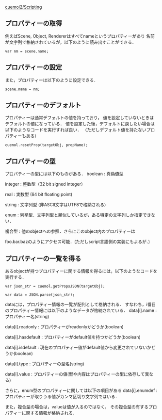 [cuemol2/Scripting](../../../cuemol2/Scripting)
## プロパティーの取得
例えばScene, Object, Rendererはすべてnameというプロパティーがあり
名前が文字列で格納されているが，以下のように読み出すことができる．
```
var nm = scene.name;
```

## プロパティーの設定
また，プロパティーは以下のように設定できる．
```
scene.name = nm;
```

## プロパティーのデフォルト
プロパティーは通常デフォルトの値を持っており，
値を設定していないときはデフォルトの値になっている．
値を設定した後，デフォルトに戻したい場合は以下のようなコードを実行すれば良い．
（ただしデフォルト値を持たないプロパティーもある）
```
cuemol.resetProp(targetObj, propName);
```


## プロパティーの型
プロパティーの型には以下のものがある．
boolean
:   真偽値型

integer
:   整数型（32 bit signed integer）

real
:   実数型 (64 bit floating point)

string
:   文字列型 (非ASCII文字はUTF8で格納される)

enum
:   列挙型．文字列型と類似しているが，ある特定の文字列しか指定できない．

複合型
:   他のobjectへの参照．さらにこのobject内のプロパティーは

foo.bar.bazのようにアクセス可能．(ただしscript言語側の実装にもよるが．)

## プロパティーの一覧を得る
あるobjectが持つプロパティーに関する情報を得るには，以下のようなコードを実行する．

```
var json_str = cuemol.getPropsJSON(targetObj);
```
```
var data = JSON.parse(json_str);
```

dataには，プロパティー情報の一覧が配列として格納される．
すなわち，i番目のプロパティー情報には以下のようなデータが格納されている．
data[i].name
:   プロパティー名(string)

data[i].readonly
:   プロパティーがreadonlyかどうか(boolean)

data[i].hasdefault
:   プロパティーがdefault値を持つかどうか(boolean)

data[i].isdefault
:   現在のプロパティー値がdefault値から変更されていないかどうか(boolean)

data[i].type
:   プロパティーの型名(string)

data[i].value
:   プロパティーの値(型や内容はプロパティーの型に依存して異なる)


さらに，enum型のプロパティーに関しては以下の項目がある
data[i].enumdef
:   プロパティーが取りうる値がカンマ区切り文字列ではいる．


また，複合型の場合は，valueは値が入るのではなく，
その複合型の有するプロパティーに関する情報が格納される．